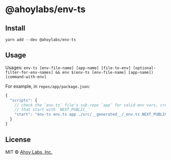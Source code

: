 # @ahoylabs/env-ts

## Install

`yarn add --dev @ahoylabs/env-ts`

## Usage

Usages: `env-ts [env-file-name] [app-name] [file-to-env] [optional-filter-for-env-names] && env $(env-ts [env-file-name] [app-name]) [command-with-env]`

For example, in `repos/app/package.json`:

```js
{
  "scripts": {
    // check the `env.ts` file's sub-repo `app` for valid env vars, creating a generated `_env.ts` only for vars
    // that start with `NEXT_PUBLIC_`
    "start": "env-ts env.ts app ./src/__generated__/_env.ts NEXT_PUBLIC_ && env $(env-ts app) next dev"
  }
}
```

## License

MIT © [Ahoy Labs, Inc.](https://ahoylabs.xyz)
